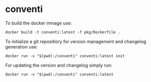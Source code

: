 # conventi

To build the docker imnage use:

```
docker build -t conventi:latest -f pkg/Dockerfile .
```

To initialize a git repositiory for version management and changelog generation use:

```
docker run -v "$(pwd):/conventi" conventi:latest init
```

For updating the version and changelog simply run:
```
docker run -v "$(pwd):/conventi" conventi:latest
```